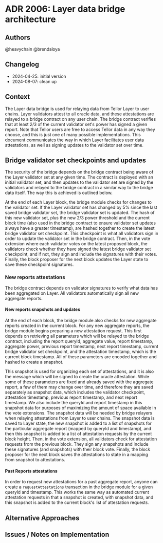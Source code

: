 # ADR 2006: Layer data bridge architecture

## Authors

@heavychain @brendaloya

## Changelog

- 2024-04-25: initial version
- 2024-08-07: clean up

## Context

The Layer data bridge is used for relaying data from Tellor Layer to user chains. Layer validators attest to all oracle data, and these attestations are relayed to a bridge contract on any user chain. The bridge contract verifies that at least 2/3 of the current validator set's power has signed a given report. Note that Tellor users are free to access Tellor data in any way they choose, and this is just one of many possible implementations. This document communicates the way in which Layer facilitates user data attestations, as well as signing updates to the validator set over time.

## Bridge validator set checkpoints and updates

The security of the bridge depends on the bridge contract being aware of the Layer validator set at any given time. The contract is deployed with an initial validator set, and then updates to the validator set are signed by the validators and relayed to the bridge contract in a similar way to the bridge data itself. The way this is achieved is outlined below.

At the end of each Layer block, the bridge module checks for changes to the validator set. If the Layer validator set has changed by 5% since the last saved bridge validator set, the bridge validator set is updated. The hash of this new validator set, plus the new 2/3 power threshold and the current block time (also used in the bridge contract to ensure validator set updates always have a greater timestamp), are hashed together to create the latest bridge validator set checkpoint. This checkpoint is what all validators sign in order to update the validator set in the bridge contract. Then, in the vote extension where each validator votes on the latest proposed block, the validators check whether they have signed the latest bridge validator set checkpoint, and if not, they sign and include the signatures with their votes. Finally, the block proposer for the next block updates the Layer state to save these checkpoint signatures. 

### New reports attestations
The bridge contract depends on validator signatures to verify what data has been aggregated on Layer. All validators automatically sign all new aggregate reports. 

#### New reports snapshots and updates
At the end of each block, the bridge module also checks for new aggregate reports created in the current block. For any new aggregate reports, the bridge module begins preparing a new attestation request. This first depends on retrieving all parameters which will be relayed to the bridge contract, including the report queryId, aggregate value, report timestamp, aggregate power, previous report timestamp, next report timestamp, current bridge validator set checkpoint, and the attestation timestamp, which is the current block timestamp. All of these parameters are encoded together and hashed to create a snapshot. 

This snapshot is used for organizing each set of attestations, and it is also the message which will be signed to create the oracle attestation. While some of these parameters are fixed and already saved with the aggregate report, a few of them may change over time, and therefore they are saved separately as snapshot data, which includes the validator checkpoint, attestation timestamp, previous report timestamp, and next report timestamp. We also include the queryId and report timestamp in this snapshot data for purposes of maximizing the amount of space available in the vote extensions. The snapshot data will be needed by bridge relayers when relaying attestations from Layer to user chains. The snapshot data is saved to Layer state, the new snapshot is added to a list of snapshots for the particular aggregate report (mapped by queryId and timestamp), and then this snapshot is added to a list of attestation requests by the current block height. Then, in the vote extension, all validators check for attestation requests from the previous block. They sign any snapshots and include these signatures (and snapshots) with their block vote. Finally, the block proposer for the next block saves the attestations to state in a mapping from snapshot to attestations. 

#### Past Reports attestations
In order to request new attestations for a past aggregate report, anyone can create a `requestAttestations`  transaction in the bridge module for a given queryId and timestamp. This works the same way as automated current attestation requests in that a snapshot is created, with snapshot data, and this snapshot is added to the current block's list of attestation requests.

## Alternative Approaches

## Issues / Notes on Implementation


